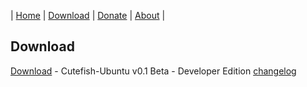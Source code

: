 | [Home](https://github.com/cutefish-ubuntu) | [Download](https://github.com/cutefish-ubuntu/cutefish-ubuntu/blob/master/Download.md) | [Donate](https://github.com/cutefish-ubuntu/cutefish-ubuntu/blob/master/Donate.md) | [About](https://github.com/cutefish-ubuntu/cutefish-ubuntu/blob/master/About.md) |

## Download

[Download](https://bit.ly/3e3zL8W) - Cutefish-Ubuntu v0.1 Beta - Developer Edition [changelog](https://github.com/cutefish-ubuntu/cutefish-ubuntu/blob/master/Changelog/v0.1)
